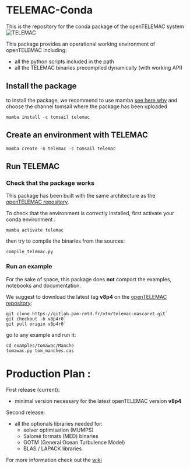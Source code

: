 # TELEMAC-Conda 

This is the repository for the conda package of the openTELEMAC system
![TELEMAC](http://www.opentelemac.org/media/kunena/attachments/75/openTELEMAC_hr.png)

This package provides an operational working environment of openTELEMAC including: 
* all the python scripts included in the path
* all the TELEMAC binaries precompiled dynamically (with working API)

## Install the package 
to install the package, we recommend to use mamba [see here why](https://github.com/mamba-org/mamba) and choose the channel tomsail where the package has been uploaded

    mamba install -c tomsail telemac

## Create an environment with TELEMAC 

    mamba create -n telemac -c tomsail telemac

## Run TELEMAC
### Check that the package works 
This package has been built with the same architecture as the [openTELEMAC repository](https://gitlab.pam-retd.fr/otm/telemac-mascaret).

To check that the environment is correctly installed, first activate your conda environment :

    mamba activate telemac
then try to compile the binaries from the sources: 

    compile_telemac.py

### Run an example 
For the sake of space, this package does **not** comport the examples, notebooks and documentation.

We suggest to download the latest tag **v8p4** on the [openTELEMAC repository](https://gitlab.pam-retd.fr/otm/telemac-mascaret/-/tree/v8p4r0?ref_type=tags): 

    git clone https://gitlab.pam-retd.fr/otm/telemac-mascaret.git`
    git checkout -b v8p4r0`
    git pull origin v8p4r0`

go to any example and run it: 

    cd examples/tomawac/Manche
    tomawac.py tom_manches.cas

# Production Plan : 
First release (current):
* minimal version necessary for the latest openTELEMAC version **v8p4**

Second release: 
* all the optionals libraries needed for:
  * solver optimisation (MUMPS)
  * Salomé formats (MED) binaries
  * GOTM (General Ocean Turbulence Model)
  * BLAS / LAPACK libraries

For more information check out the [wiki](https://github.com/tomsail/telemac-conda/wiki)
